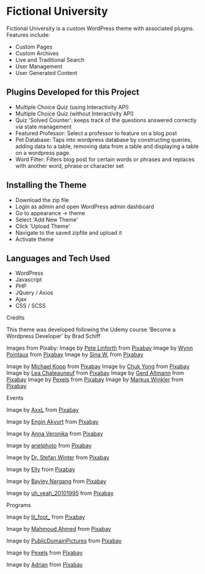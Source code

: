 # Fictional University

Fictional University is a custom WordPress theme with associated plugins. Features include:
  - Custom Pages
  - Custom Archives
  - Live and Traditional Search
  - User Management
  - User Generated Content

## Plugins Developed for this Project
  - Multiple Choice Quiz (using Interactivity API)
  - Multiple Choice Quiz (without Interactivity API)
  - Quiz 'Solved Counter': keeps track of the questions answered correctly via state management
  - Featured Professor: Select a professor to feature on a blog post
  - Pet Database: Taps into wordpress database by constructing queries, adding data to a table, removing data from a table and displaying a table on a wordpress page.
  - Word Filter: Filters blog post for certain words or phrases and replaces with another word, phrase or character set


## Installing the Theme
- Download the zip file
- Login as admin and open WordPress admin dashboard
- Go to appearance -> theme
- Select 'Add New Theme'
- Click 'Upload Theme'
- Navigate to the saved zipfile and upload it
- Activate theme

## Languages and Tech Used
- WordPress
- Javascript
- PHP
- JQuery / Axios
- Ajax
- CSS / SCSS

Credits

This theme was developed following the Udemy course 'Become a Wordpress Developer' by Brad Schiff

Images from Pixaby:
Image by <a href="https://pixabay.com/users/thedigitalartist-202249/?utm_source=link-attribution&utm_medium=referral&utm_campaign=image&utm_content=3400657">Pete Linforth</a> from <a href="https://pixabay.com//?utm_source=link-attribution&utm_medium=referral&utm_campaign=image&utm_content=3400657">Pixabay</a>
Image by <a href="https://pixabay.com/users/wynpnt-868761/?utm_source=link-attribution&utm_medium=referral&utm_campaign=image&utm_content=2296821">Wynn Pointaux</a> from <a href="https://pixabay.com//?utm_source=link-attribution&utm_medium=referral&utm_campaign=image&utm_content=2296821">Pixabay</a>
Image by <a href="https://pixabay.com/users/sinawa-2006247/?utm_source=link-attribution&utm_medium=referral&utm_campaign=image&utm_content=4727066">Sina W.</a> from <a href="https://pixabay.com//?utm_source=link-attribution&utm_medium=referral&utm_campaign=image&utm_content=4727066">Pixabay</a>

Image by <a href="https://pixabay.com/users/werbeguru-4256017/?utm_source=link-attribution&utm_medium=referral&utm_campaign=image&utm_content=4825366">Michael Kopp</a> from <a href="https://pixabay.com//?utm_source=link-attribution&utm_medium=referral&utm_campaign=image&utm_content=4825366">Pixabay</a>
Image by <a href="https://pixabay.com/users/pixapopz-2873171/?utm_source=link-attribution&utm_medium=referral&utm_campaign=image&utm_content=1547018">Chuk Yong</a> from <a href="https://pixabay.com//?utm_source=link-attribution&utm_medium=referral&utm_campaign=image&utm_content=1547018">Pixabay</a>
Image by <a href="https://pixabay.com/users/lea-kim-5987054/?utm_source=link-attribution&utm_medium=referral&utm_campaign=image&utm_content=2544159">Lea Chateauneuf</a> from <a href="https://pixabay.com//?utm_source=link-attribution&utm_medium=referral&utm_campaign=image&utm_content=2544159">Pixabay</a>
Image by <a href="https://pixabay.com/users/geralt-9301/?utm_source=link-attribution&utm_medium=referral&utm_campaign=image&utm_content=2899906">Gerd Altmann</a> from <a href="https://pixabay.com//?utm_source=link-attribution&utm_medium=referral&utm_campaign=image&utm_content=2899906">Pixabay</a>
Image by <a href="https://pixabay.com/users/pexels-2286921/?utm_source=link-attribution&utm_medium=referral&utm_campaign=image&utm_content=1841550">Pexels</a> from <a href="https://pixabay.com//?utm_source=link-attribution&utm_medium=referral&utm_campaign=image&utm_content=1841550">Pixabay</a>
Image by <a href="https://pixabay.com/users/viarami-13458823/?utm_source=link-attribution&utm_medium=referral&utm_campaign=image&utm_content=5243255">Markus Winkler</a> from <a href="https://pixabay.com//?utm_source=link-attribution&utm_medium=referral&utm_campaign=image&utm_content=5243255">Pixabay</a>

Events

Image by <a href="https://pixabay.com/users/axxlc-1861698/?utm_source=link-attribution&utm_medium=referral&utm_campaign=image&utm_content=1548239">AxxL</a> from <a href="https://pixabay.com//?utm_source=link-attribution&utm_medium=referral&utm_campaign=image&utm_content=1548239">Pixabay</a>

Image by <a href="https://pixabay.com/users/engin_akyurt-3656355/?utm_source=link-attribution&utm_medium=referral&utm_campaign=image&utm_content=3616249">Engin Akyurt</a> from <a href="https://pixabay.com//?utm_source=link-attribution&utm_medium=referral&utm_campaign=image&utm_content=3616249">Pixabay</a>

Image by <a href="https://pixabay.com/users/littleslavicwitch-3751986/?utm_source=link-attribution&utm_medium=referral&utm_campaign=image&utm_content=2822818">Anna Veronika</a> from <a href="https://pixabay.com//?utm_source=link-attribution&utm_medium=referral&utm_campaign=image&utm_content=2822818">Pixabay</a>

Image by <a href="https://pixabay.com/users/arielphoto-10047638/?utm_source=link-attribution&utm_medium=referral&utm_campaign=image&utm_content=7019994">arielphoto</a> from <a href="https://pixabay.com//?utm_source=link-attribution&utm_medium=referral&utm_campaign=image&utm_content=7019994">Pixabay</a>

Image by <a href="https://pixabay.com/users/stefan_winter-13741057/?utm_source=link-attribution&utm_medium=referral&utm_campaign=image&utm_content=4504374">Dr. Stefan Winter</a> from <a href="https://pixabay.com//?utm_source=link-attribution&utm_medium=referral&utm_campaign=image&utm_content=4504374">Pixabay</a>

Image by <a href="https://pixabay.com/users/mcelspeth-5107048/?utm_source=link-attribution&utm_medium=referral&utm_campaign=image&utm_content=3430714">Elly</a> from <a href="https://pixabay.com//?utm_source=link-attribution&utm_medium=referral&utm_campaign=image&utm_content=3430714">Pixabay</a>

Image by <a href="https://pixabay.com/users/narleymedia-17737186/?utm_source=link-attribution&utm_medium=referral&utm_campaign=image&utm_content=7693055">Bayley Nargang</a> from <a href="https://pixabay.com//?utm_source=link-attribution&utm_medium=referral&utm_campaign=image&utm_content=7693055">Pixabay</a>

Image by <a href="https://pixabay.com/users/uh_yeah_20101995-14451454/?utm_source=link-attribution&utm_medium=referral&utm_campaign=image&utm_content=4660847">uh_yeah_20101995</a> from <a href="https://pixabay.com//?utm_source=link-attribution&utm_medium=referral&utm_campaign=image&utm_content=4660847">Pixabay</a>

Programs

Image by <a href="https://pixabay.com/users/lil_foot_-2672923/?utm_source=link-attribution&utm_medium=referral&utm_campaign=image&utm_content=1428428">lil_foot_</a> from <a href="https://pixabay.com//?utm_source=link-attribution&utm_medium=referral&utm_campaign=image&utm_content=1428428">Pixabay</a>

Image by <a href="https://pixabay.com/users/mahmoud-ahmed-16261757/?utm_source=link-attribution&utm_medium=referral&utm_campaign=image&utm_content=5297378">Mahmoud Ahmed</a> from <a href="https://pixabay.com//?utm_source=link-attribution&utm_medium=referral&utm_campaign=image&utm_content=5297378">Pixabay</a>

Image by <a href="https://pixabay.com/users/publicdomainpictures-14/?utm_source=link-attribution&utm_medium=referral&utm_campaign=image&utm_content=217043">PublicDomainPictures</a> from <a href="https://pixabay.com//?utm_source=link-attribution&utm_medium=referral&utm_campaign=image&utm_content=217043">Pixabay</a>

Image by <a href="https://pixabay.com/users/pexels-2286921/?utm_source=link-attribution&utm_medium=referral&utm_campaign=image&utm_content=1846734">Pexels</a> from <a href="https://pixabay.com//?utm_source=link-attribution&utm_medium=referral&utm_campaign=image&utm_content=1846734">Pixabay</a>

Image by <a href="https://pixabay.com/users/athree23-6195572/?utm_source=link-attribution&utm_medium=referral&utm_campaign=image&utm_content=3804006">Adrian</a> from <a href="https://pixabay.com//?utm_source=link-attribution&utm_medium=referral&utm_campaign=image&utm_content=3804006">Pixabay</a>

